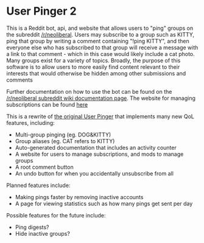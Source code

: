 # User Pinger 2

This is a Reddit bot, api, and website that allows users to "ping" groups on the subreddit [/r/neoliberal](https://reddit.com/r/neoliberal). Users may subscribe to a group such as KITTY, ping that group by writing a comment containing "!ping KITTY", and then everyone else who has subscribed to that group will receive a message with a link to that comment - which in this case would likely include a cat photo. Many groups exist for a variety of topics. Broadly, the purpose of this software is to allow users to more easily find content relevant to their interests that would otherwise be hidden among other submissions and comments

Further documentation on how to use the bot can be found on the [/r/neoliberal subreddit wiki documentation page](https://www.reddit.com/r/neoliberal/wiki/user_pinger_2). The website for managing subscriptions can be found [here](https://neoliber.al/user_pinger_2/)

This is a rewrite of [the original User Pinger](https://github.com/neoliberal/user_pinger) that implements many new QoL features, including:

* Multi-group pinging (eg. DOG&KITTY)
* Group aliases (eg. CAT refers to KITTY)
* Auto-generated documentation that includes an activity counter
* A website for users to manage subscriptions, and mods to manage groups
* A root comment button
* An undo button for when you accidentally unsubscribe from all

Planned features include:

* Making pings faster by removing inactive accounts
* A page for viewing statistics such as how many pings get sent per day

Possible features for the future include:

* Ping digests?
* Hide inactive groups?
